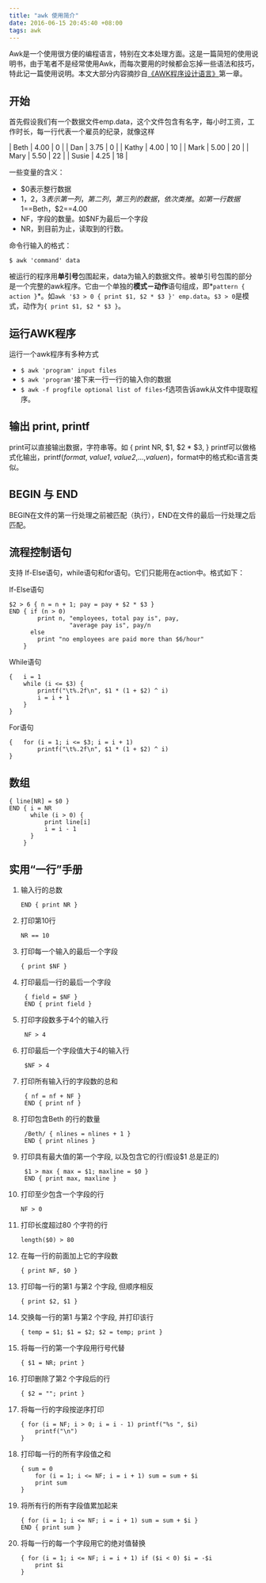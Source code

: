 ```yaml
---
title: "awk 使用简介"
date: 2016-06-15 20:45:40 +08:00
tags: awk
---
```


Awk是一个使用很方便的编程语言，特别在文本处理方面。这是一篇简短的使用说明书，由于笔者不是经常使用Awk，而每次要用的时候都会忘掉一些语法和技巧，特此记一篇使用说明。本文大部分内容摘抄自[《AWK程序设计语言》](https://github.com/wuzhouhui/awk)第一章。

## 开始

首先假设我们有一个数据文件emp.data，这个文件包含有名字，每小时工资，工作时长，每一行代表一个雇员的纪录，就像这样

| Beth | 4.00 | 0 |
| Dan | 3.75 | 0 |
| Kathy | 4.00 | 10 |
| Mark | 5.00 | 20 |
| Mary | 5.50 | 22 |
| Susie | 4.25 | 18 |

一些变量的含义：

* $0表示整行数据
* $1，$2，$3表示第一列，第二列，第三列的数据，依次类推。如第一行数据$1==Beth，$2==4.00
* NF，字段的数量。如$NF为最后一个字段
* NR，到目前为止，读取到的行数。

命令行输入的格式：

```
$ awk 'command' data
```

被运行的程序用**单引号**包围起来，data为输入的数据文件。被单引号包围的部分是一个完整的awk程序。它由一个单独的**模式－动作**语句组成，即*`pattern { action }`*。如`awk '$3 > 0 { print $1, $2 * $3 }' emp.data`。`$3 > 0`是模式，动作为`{ print $1, $2 * $3 }`。

## 运行AWK程序

运行一个awk程序有多种方式

* `$ awk 'program' input files`
* `$ awk 'program'`接下来一行一行的输入你的数据
* `$ awk -f progfile optional list of files`-f选项告诉awk从文件中提取程序。

## 输出 print, printf

print可以直接输出数据，字符串等。如 { print NR, $1, $2 * $3, }
printf可以做格式化输出，printf(*format*, *value1*, *value2*,...,*valuen*)，format中的格式和c语言类似。

## BEGIN 与 END

BEGIN在文件的第一行处理之前被匹配（执行），END在文件的最后一行处理之后匹配。

## 流程控制语句

支持 If-Else语句，while语句和for语句。它们只能用在action中。格式如下：

If-Else语句
``` shell
$2 > 6 { n = n + 1; pay = pay + $2 * $3 }
END { if (n > 0)
        print n, "employees, total pay is", pay,
                 "average pay is", pay/n
      else
        print "no employees are paid more than $6/hour"
    }
```

While语句
``` shell
{   i = 1
    while (i <= $3) {
        printf("\t%.2f\n", $1 * (1 + $2) ^ i)
        i = i + 1
    }
}
```

For语句
``` shell
{   for (i = 1; i <= $3; i = i + 1)
        printf("\t%.2f\n", $1 * (1 + $2) ^ i)
}
```

## 数组
``` shell
{ line[NR] = $0 }
END { i = NR
      while (i > 0) {
          print line[i]
          i = i - 1
      }
    }
```

## 实用“一行”手册

1. 输入行的总数

       END { print NR }

2. 打印第10行

       NR == 10

3. 打印每一个输入的最后一个字段

       { print $NF }

4. 打印最后一行的最后一个字段

        { field = $NF }
        END { print field }

5. 打印字段数多于4个的输入行

        NF > 4

6. 打印最后一个字段值大于4的输入行

        $NF > 4

7. 打印所有输入行的字段数的总和

        { nf = nf + NF }
        END { print nf }

8. 打印包含Beth 的行的数量

        /Beth/ { nlines = nlines + 1 }
        END { print nlines }

9. 打印具有最大值的第一个字段, 以及包含它的行(假设$1 总是正的)

        $1 > max { max = $1; maxline = $0 }
        END { print max, maxline }

10. 打印至少包含一个字段的行

        NF > 0

11. 打印长度超过80 个字符的行

        length($0) > 80
12. 在每一行的前面加上它的字段数

        { print NF, $0 }

13. 打印每一行的第1 与第2 个字段, 但顺序相反

        { print $2, $1 }

14. 交换每一行的第1 与第2 个字段, 并打印该行

        { temp = $1; $1 = $2; $2 = temp; print }

15. 将每一行的第一个字段用行号代替

        { $1 = NR; print }

16. 打印删除了第2 个字段后的行

        { $2 = ""; print }

17. 将每一行的字段按逆序打印

        { for (i = NF; i > 0; i = i - 1) printf("%s ", $i)  
            printf("\n")  
        }

18. 打印每一行的所有字段值之和

        { sum = 0
            for (i = 1; i <= NF; i = i + 1) sum = sum + $i
            print sum
        }

19. 将所有行的所有字段值累加起来

        { for (i = 1; i <= NF; i = i + 1) sum = sum + $i }
        END { print sum }

20. 将每一行的每一个字段用它的绝对值替换

        { for (i = 1; i <= NF; i = i + 1) if ($i < 0) $i = -$i
            print $i
        }
